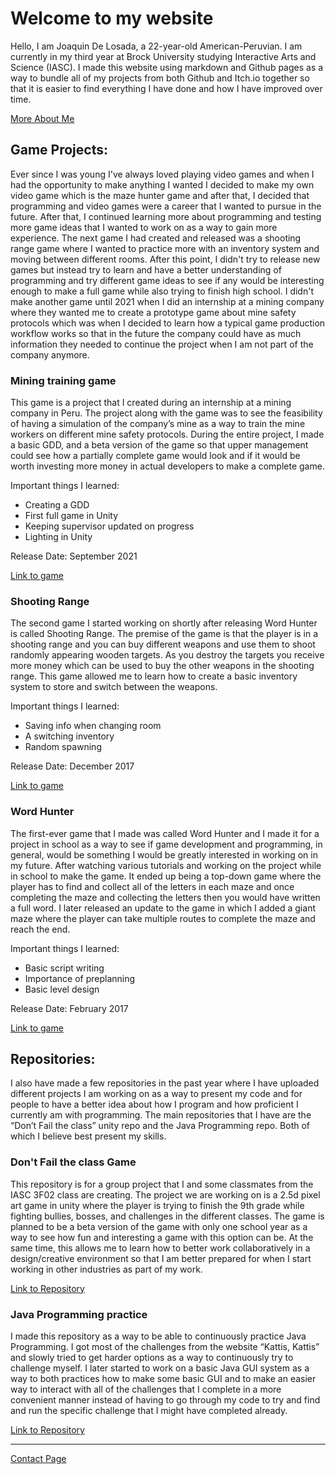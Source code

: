 # Welcome to my website

Hello, I am Joaquin De Losada, a 22-year-old American-Peruvian. I am currently in my third year at Brock University studying Interactive Arts and Science (IASC). I made this website using markdown and Github pages as a way to bundle all of my projects from both Github and Itch.io together so that it is easier to find everything I have done and how I have improved over time.

[More About Me](https://montainproductions.github.io/Joaquin.github.io/About)

## Game Projects:

Ever since I was young I've always loved playing video games and when I had the opportunity to make anything I wanted I decided to make my own video game which is the maze hunter game and after that, I decided that programming and video games were a career that I wanted to pursue in the future. After that, I continued learning more about programming and testing more game ideas that I wanted to work on as a way to gain more experience. The next game I had created and released was a shooting range game where I wanted to practice more with an inventory system and moving between different rooms. After this point, I didn't try to release new games but instead try to learn and have a better understanding of programming and try different game ideas to see if any would be interesting enough to make a full game while also trying to finish high school. I didn't make another game until 2021 when I did an internship at a mining company where they wanted me to create a prototype game about mine safety protocols which was when I decided to learn how a typical game production workflow works so that in the future the company could have as much information they needed to continue the project when I am not part of the company anymore.

### Mining training game

This game is a project that I created during an internship at a mining company in Peru. The project along with the game was to see the feasibility of having a simulation of the company’s mine as a way to train the mine workers on different mine safety protocols. During the entire project, I made a basic GDD, and a beta version of the game so that upper management could see how a partially complete game would look and if it would be worth investing more money in actual developers to make a complete game.

Important things I learned:

- Creating a GDD
- First full game in Unity
- Keeping supervisor updated on progress
- Lighting in Unity

Release Date: September 2021

[Link to game](https://montain-productions.itch.io/untitled-safty-mining-game)

### Shooting Range

The second game I started working on shortly after releasing Word Hunter is called Shooting Range. The premise of the game is that the player is in a shooting range and you can buy different weapons and use them to shoot randomly appearing wooden targets. As you destroy the targets you receive more money which can be used to buy the other weapons in the shooting range. This game allowed me to learn how to create a basic inventory system to store and switch between the weapons.

Important things I learned:
- Saving info when changing room
- A switching inventory
- Random spawning

Release Date: December 2017

[Link to game](https://montain-productions.itch.io/shooting-range)

### Word Hunter

The first-ever game that I made was called Word Hunter and I made it for a project in school as a way to see if game development and programming, in general, would be something I would be greatly interested in working on in my future. After watching various tutorials and working on the project while in school to make the game. It ended up being a top-down game where the player has to find and collect all of the letters in each maze and once completing the maze and collecting the letters then you would have written a full word. I later released an update to the game in which I added a giant maze where the player can take multiple routes to complete the maze and reach the end.

Important things I learned:
- Basic script writing
- Importance of preplanning
- Basic level design

Release Date: February 2017

[Link to game](https://montain-productions.itch.io/word-hunter)

## Repositories:

I also have made a few repositories in the past year where I have uploaded different projects I am working on as a way to present my code and for people to have a better idea about how I program and how proficient I currently am with programming. The main repositories that I have are the “Don’t Fail the class” unity repo and the Java Programming repo. Both of which I believe best present my skills.

### Don't Fail the class Game

This repository is for a group project that I and some classmates from the IASC 3F02 class are creating. The project we are working on is a 2.5d pixel art game in unity where the player is trying to finish the 9th grade while fighting bullies, bosses, and challenges in the different classes. The game is planned to be a beta version of the game with only one school year as a way to see how fun and interesting a game with this option can be. At the same time, this allows me to learn how to better work collaboratively in a design/creative environment so that I am better prepared for when I start working in other industries as part of my work.

[Link to Repository](https://github.com/Montainproductions/LightHouse_21DayChallenge)

### Java Programming practice

I made this repository as a way to be able to continuously practice Java Programming. I got most of the challenges from the website “Kattis, Kattis” and slowly tried to get harder options as a way to continuously try to challenge myself. I later started to work on a basic Java GUI system as a way to both practices how to make some basic GUI and to make an easier way to interact with all of the challenges that I complete in a more convenient manner instead of having to go through my code to try and find and run the specific challenge that I might have completed already.

[Link to Repository](https://github.com/Montainproductions/Java-Programming-Practice)

---

[Contact Page](https://montainproductions.github.io/Joaquin.github.io/Contact_Me)
